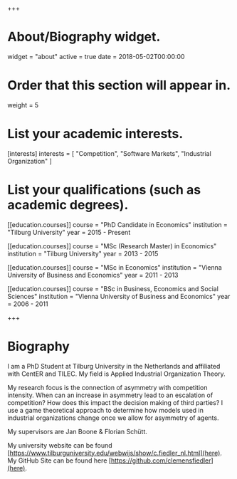 +++
# About/Biography widget.
widget = "about"
active = true
date = 2018-05-02T00:00:00

# Order that this section will appear in.
weight = 5

# List your academic interests.
[interests]
  interests = [
    "Competition",
    "Software Markets",
    "Industrial Organization"
  ]

# List your qualifications (such as academic degrees).
[[education.courses]]
  course = "PhD Candidate in Economics"
  institution = "Tilburg University"
  year = 2015 - Present

[[education.courses]]
  course = "MSc (Research Master) in Economics"
  institution = "Tilburg University"
  year = 2013 - 2015

[[education.courses]]
  course = "MSc in Economics"
  institution = "Vienna University of Business and Economics"
  year = 2011 - 2013

[[education.courses]]
  course = "BSc in Business, Economics and Social Sciences"
  institution = "Vienna University of Business and Economics"
  year = 2006 - 2011

+++

# Biography

I am a PhD Student at Tilburg University in the Netherlands and affiliated with CentER and TILEC. My field is Applied Industrial Organization Theory.

My research focus is the connection of asymmetry with competition intensity. When can an increase in asymmetry lead to an escalation of competition? How does this impact the decision making of third parties? I use a game theoretical approach to determine how models used in industrial organizations change once we allow for asymmetry of agents.

My supervisors are Jan Boone & Florian Schütt.

My university website can be found [https://www.tilburguniversity.edu/webwijs/show/c.fiedler_nl.html](here).
My GitHub Site can be found here [https://github.com/clemensfiedler](here).
